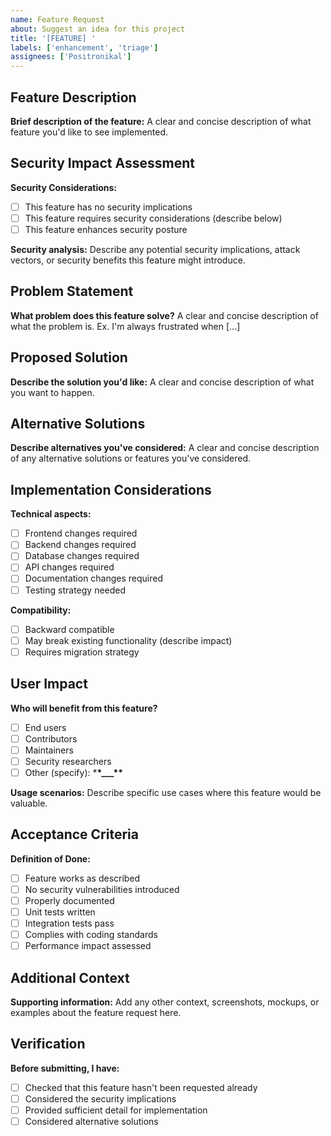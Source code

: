 ```yaml
---
name: Feature Request
about: Suggest an idea for this project
title: '[FEATURE] '
labels: ['enhancement', 'triage']
assignees: ['Positronikal']
---
```


## Feature Description

**Brief description of the feature:**
A clear and concise description of what feature you'd like to see implemented.

## Security Impact Assessment

**Security Considerations:**

- [ ] This feature has no security implications
- [ ] This feature requires security considerations (describe below)
- [ ] This feature enhances security posture

**Security analysis:**
Describe any potential security implications, attack vectors, or security benefits this feature might introduce.

## Problem Statement

**What problem does this feature solve?**
A clear and concise description of what the problem is. Ex. I'm always frustrated when [...]

## Proposed Solution

**Describe the solution you'd like:**
A clear and concise description of what you want to happen.

## Alternative Solutions

**Describe alternatives you've considered:**
A clear and concise description of any alternative solutions or features you've considered.

## Implementation Considerations

**Technical aspects:**

- [ ] Frontend changes required
- [ ] Backend changes required
- [ ] Database changes required
- [ ] API changes required
- [ ] Documentation changes required
- [ ] Testing strategy needed

**Compatibility:**

- [ ] Backward compatible
- [ ] May break existing functionality (describe impact)
- [ ] Requires migration strategy

## User Impact

**Who will benefit from this feature?**

- [ ] End users
- [ ] Contributors
- [ ] Maintainers
- [ ] Security researchers
- [ ] Other (specify): \***\*\_\_\_\*\***

**Usage scenarios:**
Describe specific use cases where this feature would be valuable.

## Acceptance Criteria

**Definition of Done:**

- [ ] Feature works as described
- [ ] No security vulnerabilities introduced
- [ ] Properly documented
- [ ] Unit tests written
- [ ] Integration tests pass
- [ ] Complies with coding standards
- [ ] Performance impact assessed

## Additional Context

**Supporting information:**
Add any other context, screenshots, mockups, or examples about the feature request here.

## Verification

**Before submitting, I have:**

- [ ] Checked that this feature hasn't been requested already
- [ ] Considered the security implications
- [ ] Provided sufficient detail for implementation
- [ ] Considered alternative solutions
